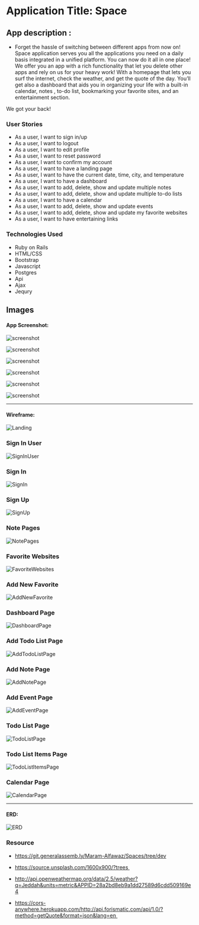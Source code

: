 # Application Title: Space 






## App description :
- Forget the hassle of switching between different apps from now on! 
Space application serves you all the applications you need on a daily basis integrated in a unified platform. You can now do it all in one place! We offer you an app with a rich functionality that let you delete other apps and rely on us for your heavy work! 
With a homepage that lets you surf the internet, check the weather, and get the quote of the day. You’ll get also a dashboard that aids you in organizing your life with a built-in calendar, notes , to-do list, bookmarking your favorite sites, and an entertainment section. 

We got your back!





### User Stories

- As a user, I want to sign in/up 
- As a user, I want to logout 
- As a user, I want to edit profile
- As a user, I want to reset password
- As a user, I want to confirm my account
- As a user, I want to have a landing page
- As a user, I want to have the current date, time, city, and temperature 
- As a user, I want to have a dashboard
- As a user, I want to add, delete, show and update multiple notes 
- As a user, I want to add, delete, show and update multiple to-do lists
- As a user, I want to have a calendar
- As a user, I want to add, delete, show and update events
- As a user, I want to add, delete, show and update my favorite websites
- As a user, I want to have entertaining links



### Technologies Used

- Ruby on Rails
- HTML/CSS
- Bootstrap
- Javascript
- Postgres
- Api
- Ajax
- Jequry



## Images

#### App Screenshot:
![screenshot](images3/Home.jpg) 

![screenshot](images3/dashbored.jpg) 

![screenshot](images3/cal.jpg) 

![screenshot](images3/Nots.jpg) 

![screenshot](images3/todo.jpg)

![screenshot](images3/fav.jpg)

---

#### Wireframe:
![Landing](images2/LandingPage.png)


### Sign In User
![SignInUser](images2/Signed-inuserLandingpage.png)


### Sign In
![SignIn](images2/SIGNIN.png)


### Sign Up
![SignUp](images2/SIGNUP.png)


### Note Pages
![NotePages](images2/NotesPage.png)

### Favorite Websites
![FavoriteWebsites](images2/FavoriteWebsites.png)


### Add New Favorite 
![AddNewFavorite](images2/AddNewFavorite.png)


### Dashboard Page
![DashboardPage](images2/DashboardPage.png)


### Add Todo List Page
![AddTodoListPage](images2/AddTodoListPage.png)


### Add Note Page
![AddNotePage](images2/AddNotePage.png)


### Add Event Page
![AddEventPage](images2/AddEventPage.png)


### Todo List Page
![TodoListPage](images2/TodoListPage.png)


### Todo List Items Page
![TodoListItemsPage](images2/TodoListItemsPage.png)


### Calendar Page
![CalendarPage](images2/CalendarPage.png)


---

#### ERD:
![ERD](images2/ERD.jpeg)

### Resource

- https://git.generalassemb.ly/Maram-Alfawaz/Spaces/tree/dev

- https://source.unsplash.com/1600x900/?trees 

- http://api.openweathermap.org/data/2.5/weather?q=Jeddah&units=metric&APPID=28a2bd8eb9a1dd27589d6cdd509169e4

- https://cors-anywhere.herokuapp.com/http://api.forismatic.com/api/1.0/?method=getQuote&format=json&lang=en 




